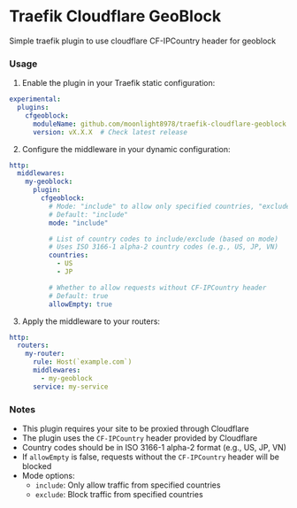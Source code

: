 # Traefik Cloudflare GeoBlock

Simple traefik plugin to use cloudflare CF-IPCountry header for geoblock

### Usage

1. Enable the plugin in your Traefik static configuration:

```yaml
experimental:
  plugins:
    cfgeoblock:
      moduleName: github.com/moonlight8978/traefik-cloudflare-geoblock
      version: vX.X.X  # Check latest release
```

2. Configure the middleware in your dynamic configuration:

```yaml
http:
  middlewares:
    my-geoblock:
      plugin:
        cfgeoblock:
          # Mode: "include" to allow only specified countries, "exclude" to block specified countries
          # Default: "include"
          mode: "include"

          # List of country codes to include/exclude (based on mode)
          # Uses ISO 3166-1 alpha-2 country codes (e.g., US, JP, VN)
          countries:
            - US
            - JP

          # Whether to allow requests without CF-IPCountry header
          # Default: true
          allowEmpty: true
```

3. Apply the middleware to your routers:

```yaml
http:
  routers:
    my-router:
      rule: Host(`example.com`)
      middlewares:
        - my-geoblock
      service: my-service
```

### Notes

- This plugin requires your site to be proxied through Cloudflare
- The plugin uses the `CF-IPCountry` header provided by Cloudflare
- Country codes should be in ISO 3166-1 alpha-2 format (e.g., US, JP, VN)
- If `allowEmpty` is false, requests without the `CF-IPCountry` header will be blocked
- Mode options:
  - `include`: Only allow traffic from specified countries
  - `exclude`: Block traffic from specified countries
